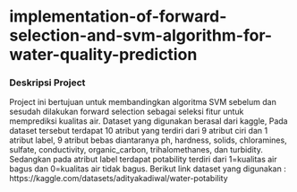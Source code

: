 # implementation-of-forward-selection-and-svm-algorithm-for-water-quality-prediction

<div id="deskripsi">
  <h3>Deskripsi Project</h3>
  Project ini bertujuan untuk membandingkan algoritma SVM sebelum dan sesudah dilakukan forward selection sebagai seleksi fitur untuk memprediksi kualitas air. Dataset yang digunakan berasal dari kaggle, Pada dataset tersebut terdapat 10 atribut yang terdiri dari 9 atribut ciri dan 1 atribut label, 9 atribut bebas diantaranya ph, hardness, solids, chloramines, sulfate, conductivity, organic_carbon, trihalomethanes, dan turbidity. Sedangkan pada atribut label terdapat potability terdiri dari 1=kualitas air bagus dan 0=kualitas air tidak bagus. Berikut link dataset yang digunakan :  https://kaggle.com/datasets/adityakadiwal/water-potability
</div>

